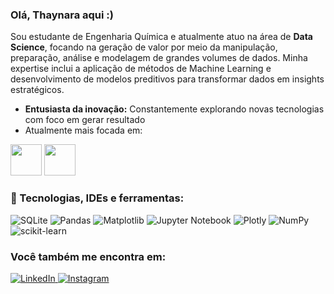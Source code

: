 ### Olá, Thaynara aqui :)

Sou estudante de Engenharia Química e atualmente atuo na área de **Data Science**, focando na geração de valor por meio da manipulação, preparação, análise e modelagem de grandes volumes de dados. Minha expertise inclui a aplicação de métodos de Machine Learning e desenvolvimento de modelos preditivos para transformar dados em insights estratégicos.
  - **Entusiasta da inovação:** Constantemente explorando novas tecnologias com foco em gerar resultado
- Atualmente mais focada em:

<img src="https://cdn.jsdelivr.net/gh/devicons/devicon@latest/icons/python/python-original.svg" width="50" /> <img src="https://cdn.jsdelivr.net/gh/devicons/devicon@latest/icons/azuresqldatabase/azuresqldatabase-original.svg" width="50" /> 

### 🚀 Tecnologias, IDEs e ferramentas: 
![SQLite](https://img.shields.io/badge/sqlite-%2307405e.svg?style=for-the-badge&logo=sqlite&logoColor=white) ![Pandas](https://img.shields.io/badge/pandas-%23150458.svg?style=for-the-badge&logo=pandas&logoColor=white) ![Matplotlib](https://img.shields.io/badge/Matplotlib-%23ffffff.svg?style=for-the-badge&logo=Matplotlib&logoColor=black) ![Jupyter Notebook](https://img.shields.io/badge/jupyter-%23FA0F00.svg?style=for-the-badge&logo=jupyter&logoColor=white) ![Plotly](https://img.shields.io/badge/Plotly-%233F4F75.svg?style=for-the-badge&logo=plotly&logoColor=white) ![NumPy](https://img.shields.io/badge/numpy-%23013243.svg?style=for-the-badge&logo=numpy&logoColor=white) ![scikit-learn](https://img.shields.io/badge/scikit--learn-%23F7931E.svg?style=for-the-badge&logo=scikit-learn&logoColor=white)

### Você também me encontra em:
<a href="https://www.linkedin.com/in/thaynara-christine-2a52a4254/" target="_blank">
  <img src="https://img.shields.io/badge/linkedin-%230077B5.svg?style=for-the-badge&logo=linkedin&logoColor=white" alt="LinkedIn">
</a>      
<a href="https://www.instagram.com/thaynara_ccorreia/" target="_blank">
  <img src="https://img.shields.io/badge/Instagram-%23E4405F.svg?style=for-the-badge&logo=Instagram&logoColor=white" alt="Instagram">
</a>



          
          
          






          
          
